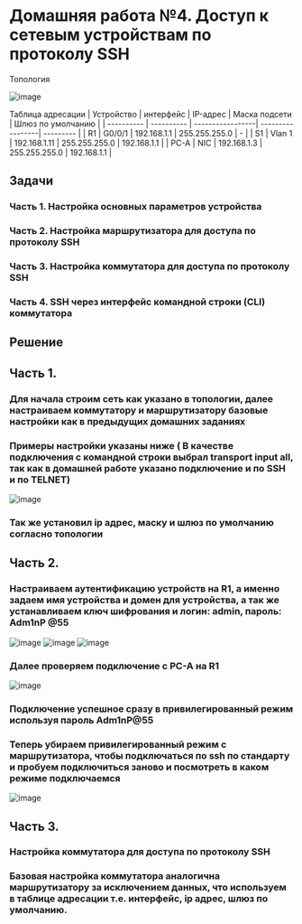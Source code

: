 # Домашняя работа №4. Доступ к сетевым устройствам по протоколу SSH
  Топология

![image](https://github.com/user-attachments/assets/3e3a3bd7-c022-43f2-8804-b3c853c16733)

Таблица адресации
| Устройство | интерфейс | IP-адрес | Маска подсети | Шлюз по умолчанию |
| ---------- | ---------- | -----------------| -----------------| --------- |
| R1 | G0/0/1 | 192.168.1.1 | 255.255.255.0 | - |
| S1 | Vlan 1 | 192.168.1.11 | 255.255.255.0 | 192.168.1.1 |
| PC-A | NIC | 192.168.1.3 | 255.255.255.0 | 192.168.1.1 |

## Задачи
### Часть 1. Настройка основных параметров устройства
### Часть 2. Настройка маршрутизатора для доступа по протоколу SSH
### Часть 3. Настройка коммутатора для доступа по протоколу SSH
### Часть 4. SSH через интерфейс командной строки (CLI) коммутатора

## Решение
## Часть 1.
### Для начала строим сеть как указано в топологии, далее настраиваем коммутатору и маршрутизатору базовые настройки как в предыдущих домашних заданиях
### Примеры настройки указаны ниже ( В качестве подключения с командной строки выбрал transport input all, так как в домашней работе указано подключение и по SSH и по TELNET)
![image](https://github.com/user-attachments/assets/ff02f3ff-5f00-4b58-9a06-4f0a69644078)
### Так же установил ip адрес, маску и шлюз по умолчанию согласно топологии
## Часть 2.
### Настраиваем аутентификацию устройств на R1, а именно задаем имя устройства и домен для устройства, а так же устанавливаем ключ шифрования и логин: admin, пароль: Adm1nP @55 
![image](https://github.com/user-attachments/assets/7a0bd1c2-9665-44f1-ab29-579324a6b1f9)
![image](https://github.com/user-attachments/assets/17d5db55-8b84-4254-87a7-ef631c051931)
![image](https://github.com/user-attachments/assets/8f91fd66-a082-4988-be68-571b8f9c3382)


### Далее проверяем подключение с PC-A на R1 
![image](https://github.com/user-attachments/assets/d9917037-5d8d-4deb-8c0b-437a9b849e44)
### Подключение успешное сразу в привилегированный режим используя пароль Adm1nP@55
### Теперь убираем привилегированный режим с маршрутизатора, чтобы подключаться по ssh по стандарту и пробуем подключиться заново и посмотреть в каком режиме подключаемся 
![image](https://github.com/user-attachments/assets/d15ad999-6fda-4d0c-b180-a53b521c76f2)

## Часть 3.
### Настройка коммутатора для доступа по протоколу SSH
### Базовая настройка коммутатора аналогична маршрутизатору за исключением данных, что используем в таблице адресации т.е. интерфейс, ip адрес, шлюз по умолчанию.

